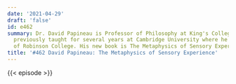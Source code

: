 ```yaml
---
date: '2021-04-29'
draft: 'false'
id: e462
summary: Dr. David Papineau is Professor of Philosophy at King's College London, having
  previously taught for several years at Cambridge University where he was a fellow
  of Robinson College. His new book is The Metaphysics of Sensory Experience.
title: '#462 David Papineau: The Metaphysics of Sensory Experience'
---
```

{{< episode >}}
